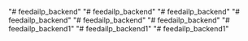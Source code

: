 "# feedailp_backend" 
"# feedailp_backend" 
"# feedailp_backend" 
"# feedailp_backend" 
"# feedailp_backend" 
"# feedailp_backend" 
"# feedailp_backend1" 
"# feedailp_backend1" 
"# feedailp_backend1" 
